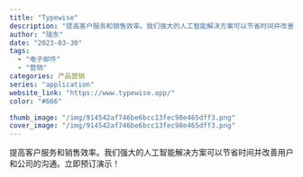 ```yaml
---
title: "Typewise"
description: "提高客户服务和销售效率。我们强大的人工智能解决方案可以节省时间并改善用户和公司的沟通。立即预订演示！"
author: "瑞东"
date: "2023-03-30"
tags:
  - "电子邮件"
  - "营销"
categories: 产品营销
series: "application"
website_link: "https://www.typewise.app/"
color: "#666"

thumb_image: "/img/914542af746be6bcc13fec98e465dff3.png"
cover_image: "/img/914542af746be6bcc13fec98e465dff3.png"
---
```


提高客户服务和销售效率。我们强大的人工智能解决方案可以节省时间并改善用户和公司的沟通。立即预订演示！
